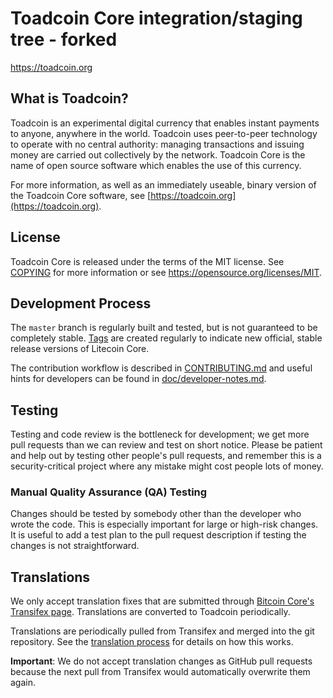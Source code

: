 Toadcoin Core integration/staging tree - forked
=====================================

https://toadcoin.org

What is Toadcoin?
----------------

Toadcoin is an experimental digital currency that enables instant payments to
anyone, anywhere in the world. Toadcoin uses peer-to-peer technology to operate
with no central authority: managing transactions and issuing money are carried
out collectively by the network. Toadcoin Core is the name of open source
software which enables the use of this currency.

For more information, as well as an immediately useable, binary version of
the Toadcoin Core software, see [https://toadcoin.org](https://toadcoin.org).

License
-------

Toadcoin Core is released under the terms of the MIT license. See [COPYING](COPYING) for more
information or see https://opensource.org/licenses/MIT.

Development Process
-------------------

The `master` branch is regularly built and tested, but is not guaranteed to be
completely stable. [Tags](https://github.com/toadspestcontrol/toadcoin/tags) are created
regularly to indicate new official, stable release versions of Litecoin Core.

The contribution workflow is described in [CONTRIBUTING.md](CONTRIBUTING.md)
and useful hints for developers can be found in [doc/developer-notes.md](doc/developer-notes.md).

Testing
-------

Testing and code review is the bottleneck for development; we get more pull
requests than we can review and test on short notice. Please be patient and help out by testing
other people's pull requests, and remember this is a security-critical project where any mistake might cost people
lots of money.

### Manual Quality Assurance (QA) Testing

Changes should be tested by somebody other than the developer who wrote the
code. This is especially important for large or high-risk changes. It is useful
to add a test plan to the pull request description if testing the changes is
not straightforward.

Translations
------------

We only accept translation fixes that are submitted through [Bitcoin Core's Transifex page](https://www.transifex.com/projects/p/bitcoin/).
Translations are converted to Toadcoin periodically.

Translations are periodically pulled from Transifex and merged into the git repository. See the
[translation process](doc/translation_process.md) for details on how this works.

**Important**: We do not accept translation changes as GitHub pull requests because the next
pull from Transifex would automatically overwrite them again.
